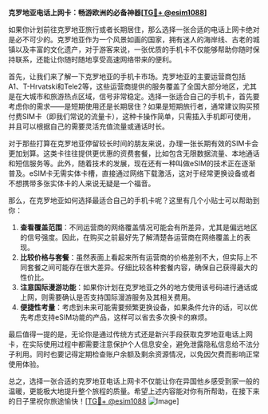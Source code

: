 **克罗地亚电话上网卡：畅游欧洲的必备神器[[TG💪+ @esim1088](https://t.me/s/esim1088)]**

如果你计划前往克罗地亚旅行或者长期居住，那么选择一张合适的电话上网卡绝对是必不可少的。克罗地亚作为一个风景如画的国家，拥有迷人的海岸线、古老的城镇以及丰富的文化遗产，对于游客来说，一张优质的手机卡不仅能够帮助你随时保持联系，还能让你随时随地享受高速网络带来的便利。

首先，让我们来了解一下克罗地亚的手机卡市场。克罗地亚的主要运营商包括A1、T-Hrvatski和Tele2等，这些运营商提供的服务覆盖了全国大部分地区，尤其是在大城市和旅游热点区域，信号非常稳定。选择一张适合自己的手机卡，首先要考虑你的需求——是短期使用还是长期居住？如果是短期旅行者，通常建议购买预付费SIM卡（即我们常说的流量卡），这种卡操作简单，只需插入手机即可使用，并且可以根据自己的需要灵活充值流量或通话时长。

对于那些打算在克罗地亚停留较长时间的朋友来说，办理一张长期有效的SIM卡会更加划算。这类卡往往提供更优惠的资费套餐，比如包含无限数据流量、本地通话和短信服务等。此外，随着技术的发展，现在还有一种叫做eSIM的技术正在逐渐普及。eSIM卡无需实体卡槽，直接通过网络下载激活，这对于经常更换设备或者不想携带多张实体卡的人来说无疑是一个福音。

那么，在克罗地亚如何选择最适合自己的手机卡呢？这里有几个小贴士可以帮助到你：

1. **查看覆盖范围**：不同运营商的网络覆盖情况可能会有所差异，尤其是偏远地区的信号强度。因此，在购买之前最好先了解清楚各运营商在网络覆盖上的表现。
2. **比较价格与套餐**：虽然表面上看起来所有运营商的价格差别不大，但实际上不同套餐之间可能存在很大差异。仔细比较各种套餐内容，确保自己获得最大的性价比。
3. **注意国际漫游功能**：如果你计划在克罗地亚之外的地方使用该号码进行通话或上网，则需要确认是否支持国际漫游服务及其相关费用。
4. **便捷性考量**：考虑到未来可能需要频繁更换设备，如果条件允许的话，可以优先考虑支持eSIM功能的产品，这样可以省去多次换卡的麻烦。

最后值得一提的是，无论你是通过传统方式还是新兴手段获取克罗地亚电话上网卡，在实际使用过程中都需要注意保护个人信息安全，避免泄露隐私信息给不法分子利用。同时也要记得定期检查账户余额及剩余资源情况，以免因欠费而影响正常使用体验。

总之，选择一张合适的克罗地亚电话上网卡不仅能让你在异国他乡感受到家一般的温暖，更能极大地提升整个旅程的质量。希望上述内容能对你有所帮助，在接下来的日子里祝你旅途愉快！[[TG💪+ @esim1088](https://t.me/s/esim1088) ![Image](https://i.postimg.cc/4NQfJmqS/Snipaste-2025-05-13-00-14-12.png)]